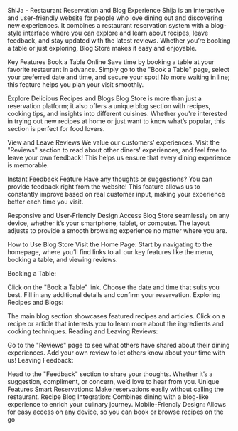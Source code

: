 ShiJa - Restaurant Reservation and Blog Experience
Shija is an interactive and user-friendly website for people who love dining out and discovering new experiences. It combines a restaurant reservation system with a blog-style interface where you can explore and learn about recipes, leave feedback, and stay updated with the latest reviews. Whether you’re booking a table or just exploring, Blog Store makes it easy and enjoyable.

Key Features
Book a Table Online
Save time by booking a table at your favorite restaurant in advance. Simply go to the "Book a Table" page, select your preferred date and time, and secure your spot! No more waiting in line; this feature helps you plan your visit smoothly.

Explore Delicious Recipes and Blogs
Blog Store is more than just a reservation platform; it also offers a unique blog section with recipes, cooking tips, and insights into different cuisines. Whether you're interested in trying out new recipes at home or just want to know what’s popular, this section is perfect for food lovers.

View and Leave Reviews
We value our customers’ experiences. Visit the "Reviews" section to read about other diners' experiences, and feel free to leave your own feedback! This helps us ensure that every dining experience is memorable.

Instant Feedback Feature
Have any thoughts or suggestions? You can provide feedback right from the website! This feature allows us to constantly improve based on real customer input, making your experience better each time you visit.

Responsive and User-Friendly Design
Access Blog Store seamlessly on any device, whether it’s your smartphone, tablet, or computer. The layout adjusts to provide a smooth browsing experience no matter where you are.

How to Use Blog Store
Visit the Home Page: Start by navigating to the homepage, where you’ll find links to all our key features like the menu, booking a table, and viewing reviews.

Booking a Table:

Click on the "Book a Table" link.
Choose the date and time that suits you best.
Fill in any additional details and confirm your reservation.
Exploring Recipes and Blogs:

The main blog section showcases featured recipes and articles.
Click on a recipe or article that interests you to learn more about the ingredients and cooking techniques.
Reading and Leaving Reviews:

Go to the "Reviews" page to see what others have shared about their dining experiences.
Add your own review to let others know about your time with us!
Leaving Feedback:

Head to the "Feedback" section to share your thoughts. Whether it’s a suggestion, compliment, or concern, we’d love to hear from you.
Unique Features
Smart Reservations: Make reservations easily without calling the restaurant.
Recipe Blog Integration: Combines dining with a blog-like experience to enrich your culinary journey.
Mobile-Friendly Design: Allows for easy access on any device, so you can book or browse recipes on the go
